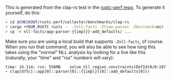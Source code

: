 This is generated from the clap-rs test in the [rustc-perf repo]. To
generate it yourself, do this:

```bash
> cd $CHECKOUT/rustc-perf/collector/benchmarks/clap-rs
> cargo +YOUR_RUSTC rustc -- -Znll-facts -Ztime-passes -Zborrowck=mir
> cp -r nll-facts/app-parser-{{impl}}-add_defaults/ ...
```

Make sure you are using a local build that supports `-Znll-facts`, of
course.  When you run that command, you will also be able to see how
long this takes using the "normal" NLL analysis by looking for a line
like this (naturally, your "time" and "rss" numbers will vary):

```
time: 14.114; rss: 556MB    solve_nll_region_constraints(DefId(0/0:197 ~ clap[d75c]::app[0]::parser[0]::{{impl}}[0]::add_defaults[0]))
```

[rustc-perf repo]: https://github.com/rust-lang-nursery/rustc-perf
